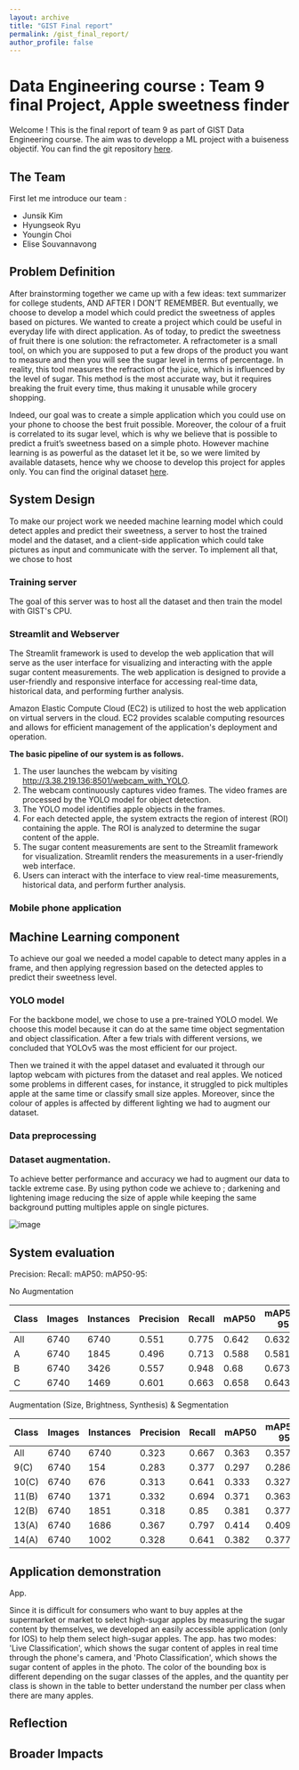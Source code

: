 ```yaml
---
layout: archive
title: "GIST Final report"
permalink: /gist_final_report/
author_profile: false
---
```


Data Engineering course : Team 9 final Project, Apple sweetness finder
======================================================
 Welcome ! This is the final report of team 9 as part of GIST Data Engineering course. The aim was to developp a ML project with a buiseness objectif. 
 You can find the git repository [here](https://github.com/eliseSou/apple_swetness_finder).

The Team 
----------------
First let me introduce our team : 
+ Junsik Kim
+ Hyungseok Ryu
+ Youngin Choi
+ Elise Souvannavong

Problem Definition
-------------

After brainstorming together we came up with a few ideas: text summarizer for college students, AND AFTER I DON’T REMEMBER. But eventually, we choose to develop a model which could predict the sweetness of apples based on pictures. We wanted to create a project which could be useful in everyday life with direct application. 
As of today, to predict the sweetness of fruit there is one solution: the refractometer. A refractometer is a small tool, on which you are supposed to put a few drops of the product you want to measure and then you will see the sugar level in terms of percentage. In reality, this tool measures the refraction of the juice, which is influenced by the level of sugar. This method is the most accurate way, but it requires breaking the fruit every time, thus making it unusable while grocery shopping. 

Indeed, our goal was to create a simple application which you could use on your phone to choose the best fruit possible.  Moreover, the colour of a fruit is correlated to its sugar level, which is why we believe that is possible to predict a fruit’s sweetness based on a simple photo. However machine learning is as powerful as the dataset let it be, so we were limited by available datasets, hence why we choose to develop this project for apples only. You can find the original dataset [here](https://www.aihub.or.kr/aihubdata/data/view.do?currMenu=115&topMenu=100&aihubDataSe=realm&dataSetSn=490).




System Design
-------------

To make our project work we needed machine learning model which could detect apples and predict their sweetness, a server to host the trained model and the dataset, and a client-side application which could take pictures as input and communicate with the server. 
To implement all that, we chose to host 

### Training server

The goal of this server was to host all the dataset and then train the model with GIST's CPU. 

### Streamlit and Webserver

The Streamlit framework is used to develop the web application that will serve as the user interface for visualizing and interacting with the apple sugar content measurements. The web application is designed to provide a user-friendly and responsive interface for accessing real-time data, historical data, and performing further analysis.

Amazon Elastic Compute Cloud (EC2) is utilized to host the web application on virtual servers in the cloud. EC2 provides scalable computing resources and allows for efficient management of the application's deployment and operation.

**The basic pipeline of our system is as follows.**

1.	The user launches the webcam by visiting http://3.38.219.136:8501/webcam_with_YOLO.
2.	The webcam continuously captures video frames. The video frames are processed by the YOLO model for object detection.
3.	The YOLO model identifies apple objects in the frames.
4.	For each detected apple, the system extracts the region of interest (ROI) containing the apple. The ROI is analyzed to determine the sugar content of the apple.
5.	The sugar content measurements are sent to the Streamlit framework for visualization. Streamlit renders the measurements in a user-friendly web interface.
6.	Users can interact with the interface to view real-time measurements, historical data, and perform further analysis.




### Mobile phone application 


Machine Learning component 
----------------

To achieve our goal we needed a model capable to detect many apples in a frame, and then applying regression based on the detected apples to predict their sweetness level.


### YOLO model 

For the backbone model, we chose to use a pre-trained YOLO model. We choose this model because it can do at the same time object segmentation and object classification. 
After a few trials with different versions, we concluded that YOLOv5 was the most efficient for our project. 

Then we trained it with the appel dataset and evaluated it through our laptop webcam with pictures from the dataset and real apples. We noticed some problems in different cases, for instance, it struggled to pick multiples apple at the same time or classify small size apples. Moreover, since the colour of apples is affected by different lighting we had to augment our dataset. 


### Data preprocessing 

### Dataset augmentation. 

To achieve better performance and accuracy we had to augment our data to tackle extreme case. 
By using python code we achieve to ; 
darkening and lightening image
reducing the size of apple while keeping the same background
putting multiples apple on single pictures.

![image](https://github.com/eliseSou/eliseSou.github.io/assets/104540427/cdfb66ab-15ab-4c01-a536-ecb5b81da824)





System evaluation 
------------------

Precision: 
Recall: 
mAP50: 
mAP50-95: 

No Augmentation

|Class|Images|Instances|Precision|Recall|mAP50|mAP50-95|
|------|---|---|---|---|---|---|
|All|6740|6740|0.551|0.775|0.642|0.632|
|A|6740|1845|0.496|0.713|0.588|0.581|
|B|6740|3426|0.557|0.948|0.68|0.673|
|C|6740|1469|0.601|0.663|0.658|0.643|

Augmentation (Size, Brightness, Synthesis) & Segmentation

|Class|Images|Instances|Precision|Recall|mAP50|mAP50-95|
|------|---|---|---|---|---|---|
|All|6740|6740|0.323|0.667|0.363|0.357|
|9(C)|6740|154|0.283|0.377|0.297|0.286|
|10(C)|6740|676|0.313|0.641|0.333|0.327|
|11(B)|6740|1371|0.332|0.694|0.371|0.363|
|12(B)|6740|1851|0.318|0.85|0.381|0.377|
|13(A)|6740|1686|0.367|0.797|0.414|0.409|
|14(A)|6740|1002|0.328|0.641|0.382|0.377|

Application demonstration
-------------------

App.

Since it is difficult for consumers who want to buy apples at the supermarket or market to select high-sugar apples by measuring the sugar content by themselves, we developed an easily accessible application (only for IOS) to help them select high-sugar apples.
The app. has two modes: 'Live Classification', which shows the sugar content of apples in real time through the phone's camera, and 'Photo Classification', which shows the sugar content of apples in the photo.
The color of the bounding box is different depending on the sugar classes of the apples, and the quantity per class is shown in the table to better understand the number per class when there are many apples.

Reflection 
----------------


Broader Impacts
--------------

